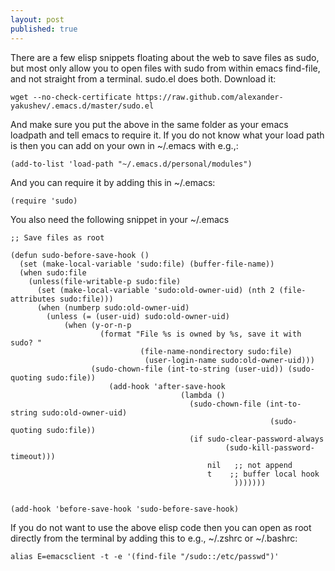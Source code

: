 ```yaml
---
layout: post
published: true
---
```


There are a few elisp snippets floating about the web to save files as sudo, but most only allow you to open files with sudo from within emacs find-file, and not straight from a terminal. sudo.el does both. Download it:

```
wget --no-check-certificate https://raw.github.com/alexander-yakushev/.emacs.d/master/sudo.el
```

And make sure you put the above in the same folder as your emacs loadpath and tell emacs to require it. If you do not know what your load path is then you can add on your own in ~/.emacs with e.g.,:

```
(add-to-list 'load-path "~/.emacs.d/personal/modules")
```

And you can require it by adding this in ~/.emacs:

```
(require 'sudo)
```

You also need the following snippet in your ~/.emacs

```
;; Save files as root

(defun sudo-before-save-hook ()
  (set (make-local-variable 'sudo:file) (buffer-file-name))
  (when sudo:file
    (unless(file-writable-p sudo:file)
      (set (make-local-variable 'sudo:old-owner-uid) (nth 2 (file-attributes sudo:file)))
      (when (numberp sudo:old-owner-uid)
        (unless (= (user-uid) sudo:old-owner-uid)
            (when (y-or-n-p
                    (format "File %s is owned by %s, save it with sudo? "
                             (file-name-nondirectory sudo:file)
                              (user-login-name sudo:old-owner-uid)))
                  (sudo-chown-file (int-to-string (user-uid)) (sudo-quoting sudo:file))
                      (add-hook 'after-save-hook
                                      (lambda ()
                                        (sudo-chown-file (int-to-string sudo:old-owner-uid)
                                                          (sudo-quoting sudo:file))
                                        (if sudo-clear-password-always
                                                (sudo-kill-password-timeout)))
                                            nil   ;; not append
                                            t    ;; buffer local hook
                                                  )))))))


(add-hook 'before-save-hook 'sudo-before-save-hook)
```

If you do not want to use the above elisp code then you can open as root directly from the terminal by adding this to e.g., ~/.zshrc or ~/.bashrc:

```
alias E=emacsclient -t -e '(find-file "/sudo::/etc/passwd")'
```